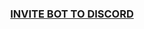 <h3 align="center">
    <a href="https://discordapp.com/api/oauth2/authorize?client_id=700680683047223326&permissions=67631168&scope=bot">
        INVITE BOT TO DISCORD
    </a>
</h3>
